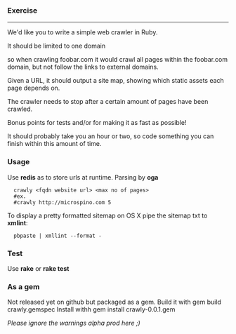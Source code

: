 ### Exercise
---
We'd like you to write a simple web crawler in Ruby. 

It should be limited to one domain 

so when crawling foobar.com it would crawl all pages within the foobar.com domain, but not follow the links to external domains. 

Given a URL, it should output a site map, showing which static assets each page depends on. 

The crawler needs to stop after a certain amount of pages have been crawled. 

Bonus points for tests and/or for making it as fast as possible! 

It should probably take you an hour or two, so code something you can finish within this amount of time.

### Usage
Use **redis** as to store urls at runtime.
Parsing by **oga**

```
  crawly <fqdn website url> <max no of pages>
  #ex. 
  #crawly http://microspino.com 5
```

To display a pretty formatted sitemap on OS X pipe the sitemap txt to **xmlint**:

```
  pbpaste | xmllint --format -
```
### Test
Use **rake** or **rake test**

### As a gem
Not released yet on github but packaged as a gem.
Build it with gem build crawly.gemspec
Install withh gem install crawly-0.0.1.gem

_Please ignore the warnings alpha prod here ;)_